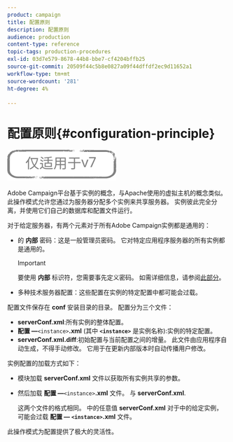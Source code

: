 ```yaml
---
product: campaign
title: 配置原则
description: 配置原则
audience: production
content-type: reference
topic-tags: production-procedures
exl-id: 03d7e579-8678-44b8-bbe7-cf4204bffb25
source-git-commit: 20509f44c5b8e0827a09f44dffdf2ec9d11652a1
workflow-type: tm+mt
source-wordcount: '281'
ht-degree: 4%

---
```


# 配置原则{#configuration-principle}

![](../../assets/v7-only.svg)

Adobe Campaign平台基于实例的概念，与Apache使用的虚拟主机的概念类似。 此操作模式允许您通过为服务器分配多个实例来共享服务器。 实例彼此完全分离，并使用它们自己的数据库和配置文件运行。

对于给定服务器，有两个元素对于所有Adobe Campaign实例都是通用的：

* 的 **内部** 密码：这是一般管理员密码。 它对特定应用程序服务器的所有实例都是通用的。

   >[!IMPORTANT]
   >
   >要使用 **内部** 标识符，您需要事先定义密码。 如需详细信息，请参阅[此部分](../../installation/using/configuring-campaign-server.md#internal-identifier)。

* 多种技术服务器配置：这些配置在实例的特定配置中都可能会过载。

配置文件保存在 **conf** 安装目录的目录。 配置分为三个文件：

* **serverConf.xml**:所有实例的整体配置。
* **配置 —**`<instance>`**.xml** (其中 **`<instance>`** 是实例名称):实例的特定配置。
* **serverConf.xml.diff**:初始配置与当前配置之间的增量。 此文件由应用程序自动生成，不得手动修改。 它用于在更新内部版本时自动传播用户修改。

实例配置的加载方式如下：

* 模块加载 **serverConf.xml** 文件以获取所有实例共享的参数。
* 然后加载 **配置 —**`<instance>`**.xml** 文件。 与 **serverConf.xml**.

   这两个文件的格式相同。 中的任意值 **serverConf.xml** 对于中的给定实例，可能会过载 **配置 — `<instance>`.xml** 文件。

此操作模式为配置提供了极大的灵活性。
